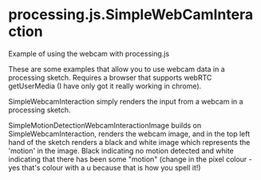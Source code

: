 processing.js.SimpleWebCamInteraction
=====================================

Example of using the webcam with processing.js

These are some examples that allow you to use webcam data in a processing sketch. Requires a browser that supports webRTC getUserMedia (I have only got it really working in chrome).

SimpleWebcamInteraction simply renders the input from a webcam in a processing sketch.

SimpleMotionDetectionWebcamInteractionImage builds on SimpleWebcamInteraction, renders the webcam image, and in the top left hand of the sketch renders a black and white image which represents the 'motion' in the image.  Black indicating no motion detected and white indicating that there has been some "motion" (change in the pixel colour - yes that's colour with a u because that is how you spell it!)


